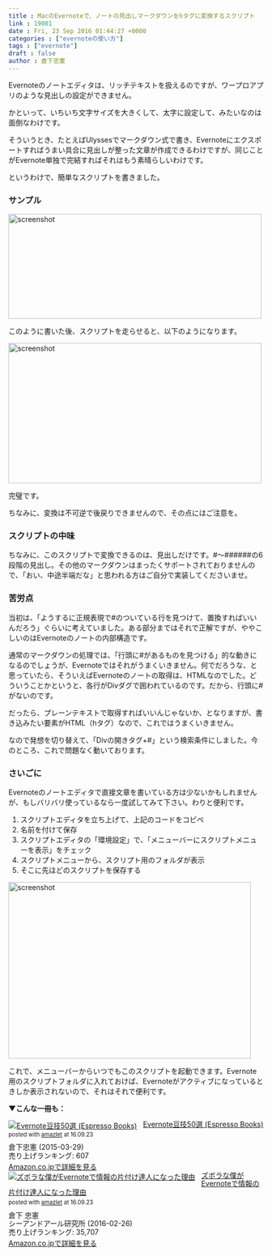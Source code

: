 ```yaml
---
title : MacのEvernoteで、ノートの見出しマークダウンをhタグに変換するスクリプト
link : 19001
date : Fri, 23 Sep 2016 01:44:27 +0000
categories : ["evernoteの使い方"]
tags : ["evernote"]
draft : false
author : 倉下忠憲
---
```


Evernoteのノートエディタは、リッチテキストを扱えるのですが、ワープロアプリのような見出しの設定ができません。

かといって、いちいち文字サイズを大きくして、太字に設定して、みたいなのは面倒なわけです。

そういうとき、たとえばUlyssesでマークダウン式で書き、Evernoteにエクスポートすればうまい具合に見出しが整った文章が作成できるわけですが、同じことがEvernote単独で完結すればそれはもう素晴らしいわけです。

というわけで、簡単なスクリプトを書きました。

<h3>サンプル</h3>

<a href="https://rashita.net/blog/?attachment_id=19002" rel="attachment wp-att-19002"><img src="https://rashita.net/blog/wp-content/uploads/2016/09/screenshot33-500x207.png" alt="screenshot" width="500" height="207" class="alignnone size-medium wp-image-19002" /></a>

このように書いた後、スクリプトを走らせると、以下のようになります。

<a href="https://rashita.net/blog/?attachment_id=19003" rel="attachment wp-att-19003"><img src="https://rashita.net/blog/wp-content/uploads/2016/09/screenshot34-500x277.png" alt="screenshot" width="500" height="277" class="alignnone size-medium wp-image-19003" /></a>

完璧です。

ちなみに、変換は不可逆で後戻りできませんので、その点にはご注意を。

<h3>スクリプトの中味</h3>

ちなみに、このスクリプトで変換できるのは、見出しだけです。#〜######の6段階の見出し。その他のマークダウンはまったくサポートされておりませんので、「おい、中途半端だな」と思われる方はご自分で実装してくださいませ。

<script src="https://gist.github.com/rashita/e2c45d2b7fecdec19f127d9b25de5163.js"></script>

<h3>苦労点</h3>

当初は、「ようするに正規表現で#のついている行を見つけて、置換すればいいんだろう」ぐらいに考えていました。ある部分まではそれで正解ですが、ややこしいのはEvernoteのノートの内部構造です。

通常のマークダウンの処理では、「行頭に#があるものを見つける」的な動きになるのでしょうが、Evernoteではそれがうまくいきません。何でだろうな、と思っていたら、そういえばEvernoteのノートの取得は、HTMLなのでした。どういうことかというと、各行がDivダグで囲われているのです。だから、行頭に#がないのです。

だったら、プレーンテキストで取得すればいいんじゃないか、となりますが、書き込みたい要素がHTML（hタグ）なので、これではうまくいきません。

なので発想を切り替えて、「Divの開きタグ+#」という検索条件にしました。今のところ、これで問題なく動いております。

<h3>さいごに</h3>

Evernoteのノートエディタで直接文章を書いている方は少ないかもしれませんが、もしバリバリ使っているなら一度試してみて下さい。わりと便利です。

<ol>
<li>スクリプトエディタを立ち上げて、上記のコードをコピペ</li>
<li>名前を付けて保存</li>
<li>スクリプトエディタの「環境設定」で、「メニューバーにスクリプトメニューを表示」をチェック</li>
<li>スクリプトメニューから、スクリプト用のフォルダが表示</li>
<li>そこに先ほどのスクリプトを保存する</li>
</ol>

<a href="https://rashita.net/blog/?attachment_id=19004" rel="attachment wp-att-19004"><img src="https://rashita.net/blog/wp-content/uploads/2016/09/screenshot35.png" alt="screenshot" width="479" height="349" class="alignnone size-full wp-image-19004" /></a>

これで、メニューバーからいつでもこのスクリプトを起動できます。Evernote用のスクリプトフォルダに入れておけば、Evernoteがアクティブになっているときしか表示されないので、それはそれで便利です。

<strong>▼こんな一冊も：</strong>

<div class="amazlet-box" style="margin-bottom:0px;"><div class="amazlet-image" style="float:left;margin:0px 12px 1px 0px;"><a href="http://www.amazon.co.jp/exec/obidos/ASIN/B00VEEJ9XU/rashita1000-22/ref=nosim/" name="amazletlink" target="_blank"><img src="http://ecx.images-amazon.com/images/I/41oyLdAhfmL._SL160_.jpg" alt="Evernote豆技50選 (Espresso Books)" style="border: none;" /></a></div><div class="amazlet-info" style="line-height:120%; margin-bottom: 10px"><div class="amazlet-name" style="margin-bottom:10px;line-height:120%"><a href="http://www.amazon.co.jp/exec/obidos/ASIN/B00VEEJ9XU/rashita1000-22/ref=nosim/" name="amazletlink" target="_blank">Evernote豆技50選 (Espresso Books)</a><div class="amazlet-powered-date" style="font-size:80%;margin-top:5px;line-height:120%">posted with <a href="http://www.amazlet.com/" title="amazlet" target="_blank">amazlet</a> at 16.09.23</div></div><div class="amazlet-detail">倉下忠憲 (2015-03-29)<br />売り上げランキング: 607<br /></div><div class="amazlet-sub-info" style="float: left;"><div class="amazlet-link" style="margin-top: 5px"><a href="http://www.amazon.co.jp/exec/obidos/ASIN/B00VEEJ9XU/rashita1000-22/ref=nosim/" name="amazletlink" target="_blank">Amazon.co.jpで詳細を見る</a></div></div></div><div class="amazlet-footer" style="clear: left"></div></div>

<div class="amazlet-box" style="margin-bottom:0px;"><div class="amazlet-image" style="float:left;margin:0px 12px 1px 0px;"><a href="http://www.amazon.co.jp/exec/obidos/ASIN/4863541953/rashita1000-22/ref=nosim/" name="amazletlink" target="_blank"><img src="http://ecx.images-amazon.com/images/I/515rWUhPqbL._SL160_.jpg" alt="ズボラな僕がEvernoteで情報の片付け達人になった理由" style="border: none;" /></a></div><div class="amazlet-info" style="line-height:120%; margin-bottom: 10px"><div class="amazlet-name" style="margin-bottom:10px;line-height:120%"><a href="http://www.amazon.co.jp/exec/obidos/ASIN/4863541953/rashita1000-22/ref=nosim/" name="amazletlink" target="_blank">ズボラな僕がEvernoteで情報の片付け達人になった理由</a><div class="amazlet-powered-date" style="font-size:80%;margin-top:5px;line-height:120%">posted with <a href="http://www.amazlet.com/" title="amazlet" target="_blank">amazlet</a> at 16.09.23</div></div><div class="amazlet-detail">倉下 忠憲 <br />シーアンドアール研究所 (2016-02-26)<br />売り上げランキング: 35,707<br /></div><div class="amazlet-sub-info" style="float: left;"><div class="amazlet-link" style="margin-top: 5px"><a href="http://www.amazon.co.jp/exec/obidos/ASIN/4863541953/rashita1000-22/ref=nosim/" name="amazletlink" target="_blank">Amazon.co.jpで詳細を見る</a></div></div></div><div class="amazlet-footer" style="clear: left"></div></div>




